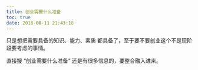 ```yaml
---
title: 创业需要什么准备
toc: true
date: 2018-08-11 21:43:18
---
```



只是想把需要具备的知识、能力、素质 都具备了，至于要不要创业这个不是现阶段要考虑的事情。

直接搜 “创业需要什么准备” 还是有很多信息的，要整合融入进来。
